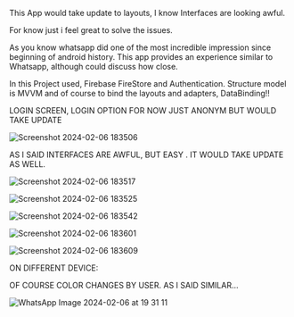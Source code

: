 This App would take update to layouts, I know Interfaces are looking awful. 

For know just i feel great to solve the issues. 



As you know whatsapp did one of the most incredible impression since beginning of android history. This app provides an experience similar to Whatsapp, although could discuss how close. 



In this Project used, Firebase FireStore and Authentication. Structure model is MVVM and of course to bind the layouts and adapters, DataBinding!!



LOGIN SCREEN, LOGIN OPTION FOR NOW JUST ANONYM BUT WOULD TAKE UPDATE



![Screenshot 2024-02-06 183506](https://github.com/gacmalony/Whatsupp/assets/154236584/4988afa4-6730-49b2-8657-b1be938d6e31)




AS I SAID INTERFACES ARE AWFUL, BUT EASY . IT WOULD TAKE UPDATE AS WELL.



![Screenshot 2024-02-06 183517](https://github.com/gacmalony/Whatsupp/assets/154236584/3aa0a254-94ef-4a30-91c3-cd89ad9cf878)




![Screenshot 2024-02-06 183525](https://github.com/gacmalony/Whatsupp/assets/154236584/15143e1c-f57a-4ae9-9b49-df9dd7a59baa)





![Screenshot 2024-02-06 183542](https://github.com/gacmalony/Whatsupp/assets/154236584/32ea14ab-e8e5-4a74-a73a-5a4c463f797d)




![Screenshot 2024-02-06 183601](https://github.com/gacmalony/Whatsupp/assets/154236584/f372231e-8b42-4eb8-8295-af29d3fd3e13)




![Screenshot 2024-02-06 183609](https://github.com/gacmalony/Whatsupp/assets/154236584/9544fa1a-ffbb-4ae7-b0bb-3a6c83ab15b2)




ON DIFFERENT DEVICE:

OF COURSE COLOR CHANGES BY USER. AS I SAID SIMILAR...


![WhatsApp Image 2024-02-06 at 19 31 11](https://github.com/gacmalony/Whatsupp/assets/154236584/46266ae5-332f-40f2-bc40-7be5c1341976)




